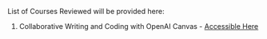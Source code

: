 List of Courses Reviewed will be provided here: 
1. Collaborative Writing and Coding with OpenAI Canvas - [Accessible Here](https://www.deeplearning.ai/short-courses/collaborative-writing-and-coding-with-openai-canvas/)
